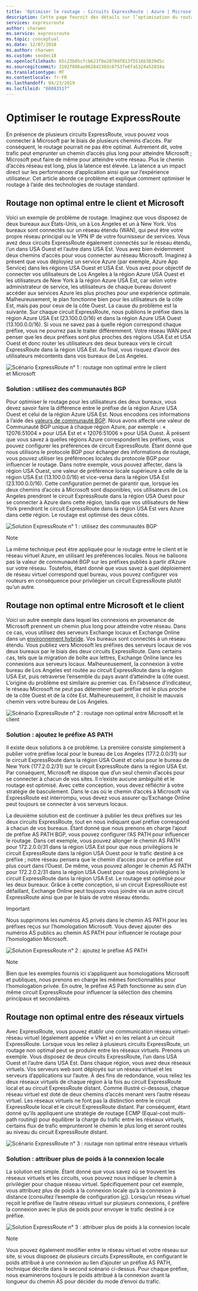 ```yaml
---
title: 'Optimiser le routage - Circuits ExpressRoute : Azure | Microsoft Docs'
description: Cette page fournit des détails sur l’optimisation du routage lorsque vous avez le choix entre plusieurs circuits ExpressRoute de connexion entre Microsoft et votre réseau professionnel.
services: expressroute
author: charwen
ms.service: expressroute
ms.topic: conceptual
ms.date: 12/07/2018
ms.author: charwen
ms.custom: seodec18
ms.openlocfilehash: 65c23b05cfcb623f8e2870df813f5516b3039d5c
ms.sourcegitcommit: 3102f886aa962842303c8753fe8fa5324a52834a
ms.translationtype: MT
ms.contentlocale: fr-FR
ms.lasthandoff: 04/23/2019
ms.locfileid: "60883517"
---
```

# <a name="optimize-expressroute-routing"></a>Optimiser le routage ExpressRoute
En présence de plusieurs circuits ExpressRoute, vous pouvez vous connecter à Microsoft par le biais de plusieurs chemins d’accès. Par conséquent, le routage pourrait ne pas être optimal. Autrement dit, votre trafic peut emprunter un chemin d’accès plus long pour atteindre Microsoft ; Microsoft peut faire de même pour atteindre votre réseau. Plus le chemin d’accès réseau est long, plus la latence est élevée. La latence a un impact direct sur les performances d’application ainsi que sur l’expérience utilisateur. Cet article aborde ce problème et explique comment optimiser le routage à l’aide des technologies de routage standard.

## <a name="suboptimal-routing-from-customer-to-microsoft"></a>Routage non optimal entre le client et Microsoft
Voici un exemple de problème de routage. Imaginez que vous disposez de deux bureaux aux États-Unis, un à Los Angeles et un à New York. Vos bureaux sont connectés sur un réseau étendu (WAN), qui peut être votre propre réseau principal ou le VPN IP de votre fournisseur de services. Vous avez deux circuits ExpressRoute également connectés sur le réseau étendu, l’un dans USA Ouest et l’autre dans USA Est. Vous avez bien évidemment deux chemins d’accès pour vous connecter au réseau Microsoft. Imaginez à présent que vous déployiez un service Azure (par exemple, Azure App Service) dans les régions USA Ouest et USA Est. Vous avez pour objectif de connecter vos utilisateurs de Los Angeles à la région Azure USA Ouest et les utilisateurs de New York à la région Azure USA Est, car selon votre administrateur de service, les utilisateurs de chaque bureau doivent accéder aux services Azure les plus proches pour une expérience optimale. Malheureusement, le plan fonctionne bien pour les utilisateurs de la côte Est, mais pas pour ceux de la côte Ouest. La cause du problème est la suivante. Sur chaque circuit ExpressRoute, nous publions le préfixe dans la région Azure USA Est (23.100.0.0/16) et dans la région Azure USA Ouest (13.100.0.0/16). Si vous ne savez pas à quelle région correspond chaque préfixe, vous ne pourrez pas le traiter différemment. Votre réseau WAN peut penser que les deux préfixes sont plus proches des régions USA Est et USA Ouest et donc router les utilisateurs des deux bureaux vers le circuit ExpressRoute dans la région USA Est. Au final, vous risquez d’avoir des utilisateurs mécontents dans vos bureaux de Los Angeles.

![Scénario ExpressRoute n° 1 : routage non optimal entre le client et Microsoft](./media/expressroute-optimize-routing/expressroute-case1-problem.png)

### <a name="solution-use-bgp-communities"></a>Solution : utilisez des communautés BGP
Pour optimiser le routage pour les utilisateurs des deux bureaux, vous devez savoir faire la différence entre le préfixe de la région Azure USA Ouest et celui de la région Azure USA Est. Nous encodons ces informations à l’aide des [valeurs de communauté BGP](expressroute-routing.md). Nous avons affecté une valeur de Communauté BGP unique à chaque région Azure, par exemple : « 12076:51004 » pour USA Est et « 12076:51006 » pour USA Ouest. À présent que vous savez à quelles régions Azure correspondent les préfixes, vous pouvez configurer les préférences de circuit ExpressRoute. Étant donné que nous utilisons le protocole BGP pour échanger des informations de routage, vous pouvez utiliser les préférences locales du protocole BGP pour influencer le routage. Dans notre exemple, vous pouvez affecter, dans la région USA Ouest, une valeur de préférence locale supérieure à celle de la région USA Est (13.100.0.0/16) et vice-versa dans la région USA Est (23.100.0.0/16). Cette configuration permet de garantir que, lorsque les deux chemins d’accès à Microsoft sont disponibles, vos utilisateurs de Los Angeles prendront le circuit ExpressRoute dans la région USA Ouest pour se connecter à Azure dans cette région, tandis que vos utilisateurs de New York prendront le circuit ExpressRoute dans la région USA Est vers Azure dans cette région. Le routage est optimisé des deux côtés. 

![Solution ExpressRoute n° 1 : utilisez des communautés BGP](./media/expressroute-optimize-routing/expressroute-case1-solution.png)

> [!NOTE]
> La même technique peut être appliquée pour le routage entre le client et le réseau virtuel Azure, en utilisant les préférences locales. Nous ne balisons pas la valeur de communauté BGP sur les préfixes publiés à partir d’Azure sur votre réseau. Toutefois, étant donné que vous savez à quel déploiement de réseau virtuel correspond quel bureau, vous pouvez configurer vos routeurs en conséquence pour privilégier un circuit ExpressRoute plutôt qu’un autre.
>
>

## <a name="suboptimal-routing-from-microsoft-to-customer"></a>Routage non optimal entre Microsoft et le client
Voici un autre exemple dans lequel les connexions en provenance de Microsoft prennent un chemin plus long pour atteindre votre réseau. Dans ce cas, vous utilisez des serveurs Exchange locaux et Exchange Online dans un [environnement hybride](https://technet.microsoft.com/library/jj200581%28v=exchg.150%29.aspx). Vos bureaux sont connectés à un réseau étendu. Vous publiez vers Microsoft les préfixes des serveurs locaux de vos deux bureaux par le biais des deux circuits ExpressRoute. Dans certains cas, tels que la migration de boîte aux lettres, Exchange Online lance les connexions aux serveurs locaux. Malheureusement, la connexion à votre bureau de Los Angeles est routée au circuit ExpressRoute dans la région USA Est, puis retraverse l’ensemble du pays avant d’atteindre la côte ouest. L’origine du problème est similaire au premier cas. En l’absence d’indicateur, le réseau Microsoft ne peut pas déterminer quel préfixe est le plus proche de la côte Ouest et de la côte Est. Malheureusement, il choisit le mauvais chemin vers votre bureau de Los Angeles.

![Scénario ExpressRoute n° 2 : routage non optimal entre Microsoft et le client](./media/expressroute-optimize-routing/expressroute-case2-problem.png)

### <a name="solution-use-as-path-prepending"></a>Solution : ajoutez le préfixe AS PATH
Il existe deux solutions à ce problème. La première consiste simplement à publier votre préfixe local pour le bureau de Los Angeles (177.2.0.0/31) sur le circuit ExpressRoute dans la région USA Ouest et celui pour le bureau de New York (177.2.0.2/31) sur le circuit ExpressRoute dans la région USA Est. Par conséquent, Microsoft ne dispose que d’un seul chemin d’accès pour se connecter à chacun de vos sites. Il n’existe aucune ambiguïté et le routage est optimisé. Avec cette conception, vous devez réfléchir à votre stratégie de basculement. Dans le cas où le chemin d’accès à Microsoft via ExpressRoute est interrompu, vous devez vous assurer qu’Exchange Online peut toujours se connecter à vos serveurs locaux. 

La deuxième solution est de continuer à publier les deux préfixes sur les deux circuits ExpressRoute, tout en nous indiquant quel préfixe correspond à chacun de vos bureaux. Étant donné que nous prenons en charge l’ajout de préfixe AS PATH BGP, vous pouvez configurer l’AS PATH pour influencer le routage. Dans cet exemple, vous pouvez allonger le chemin AS PATH pour 172.2.0.0/31 dans la région USA Est pour que nous privilégiions le circuit ExpressRoute dans la région USA Ouest pour le trafic destiné à ce préfixe ; notre réseau pensera que le chemin d’accès pour ce préfixe est plus court dans l’Ouest. De même, vous pouvez allonger le chemin AS PATH pour 172.2.0.2/31 dans la région USA Ouest pour que nous privilégiions le circuit ExpressRoute dans la région USA Est. Le routage est optimisé pour les deux bureaux. Grâce à cette conception, si un circuit ExpressRoute est défaillant, Exchange Online peut toujours vous joindre via un autre circuit ExpressRoute ainsi que par le biais de votre réseau étendu. 

> [!IMPORTANT]
> Nous supprimons les numéros AS privés dans le chemin AS PATH pour les préfixes reçus sur l’homologation Microsoft. Vous devez ajouter des numéros AS publics au chemin AS PATH pour influencer le routage pour l’homologation Microsoft.
> 
> 

![Solution ExpressRoute n° 2 : ajoutez le préfixe AS PATH](./media/expressroute-optimize-routing/expressroute-case2-solution.png)

> [!NOTE]
> Bien que les exemples fournis ici s’appliquent aux homologations Microsoft et publiques, nous prenons en charge les mêmes fonctionnalités pour l’homologation privée. En outre, le préfixe AS Path fonctionne au sein d’un même circuit ExpressRoute pour influencer la sélection des chemins principaux et secondaires.
> 
> 

## <a name="suboptimal-routing-between-virtual-networks"></a>Routage non optimal entre des réseaux virtuels
Avec ExpressRoute, vous pouvez établir une communication réseau virtuel-réseau virtuel (également appelée « VNet ») en les reliant à un circuit ExpressRoute. Lorsque vous les reliez à plusieurs circuits ExpressRoute, un routage non optimal peut se produire entre les réseaux virtuels. Prenons un exemple. Vous disposez de deux circuits ExpressRoute, l’un dans USA Ouest et l’autre dans USA Est. Dans chaque région, vous avez deux réseaux virtuels. Vos serveurs web sont déployés sur un réseau virtuel et les serveurs d’applications sur l’autre. À des fins de redondance, vous reliez les deux réseaux virtuels de chaque région à la fois au circuit ExpressRoute local et au circuit ExpressRoute distant. Comme illustré ci-dessous, chaque réseau virtuel est doté de deux chemins d’accès menant vers l’autre réseau virtuel. Les réseaux virtuels ne font pas la distinction entre le circuit ExpressRoute local et le circuit ExpressRoute distant. Par conséquent, étant donné qu’ils appliquent une stratégie de routage ECMP (Equal-cost multi-path routing) pour équilibrer la charge du trafic entre les réseaux virtuels, certains flux de trafic emprunteront le chemin le plus long et seront routés au niveau du circuit ExpressRoute distant.

![Scénario ExpressRoute n° 3 : routage non optimal entre réseaux virtuels](./media/expressroute-optimize-routing/expressroute-case3-problem.png)

### <a name="solution-assign-a-high-weight-to-local-connection"></a>Solution : attribuer plus de poids à la connexion locale
La solution est simple. Étant donné que vous savez où se trouvent les réseaux virtuels et les circuits, vous pouvez nous indiquer le chemin à privilégier pour chaque réseau virtuel. Spécifiquement pour cet exemple, vous attribuez plus de poids à la connexion locale qu’à la connexion à distance (consultez l’exemple de configuration [ici](expressroute-howto-linkvnet-arm.md#modify-a-virtual-network-connection)). Lorsqu’un réseau virtuel reçoit le préfixe de l’autre réseau virtuel sur plusieurs connexions, il préfère la connexion avec le plus de poids pour envoyer le trafic destiné à ce préfixe.

![Solution ExpressRoute n° 3 : attribuer plus de poids à la connexion locale](./media/expressroute-optimize-routing/expressroute-case3-solution.png)

> [!NOTE]
> Vous pouvez également modifier entre le réseau virtuel et votre réseau sur site, si vous disposez de plusieurs circuits ExpressRoute, en configurant le poids attribué à une connexion au lien d’ajouter un préfixe AS PATH, technique décrite dans le second scénario ci-dessus. Pour chaque préfixe, nous examinerons toujours le poids attribué à la connexion avant la longueur du chemin AS pour décider du mode d’envoi du trafic.
>
>
